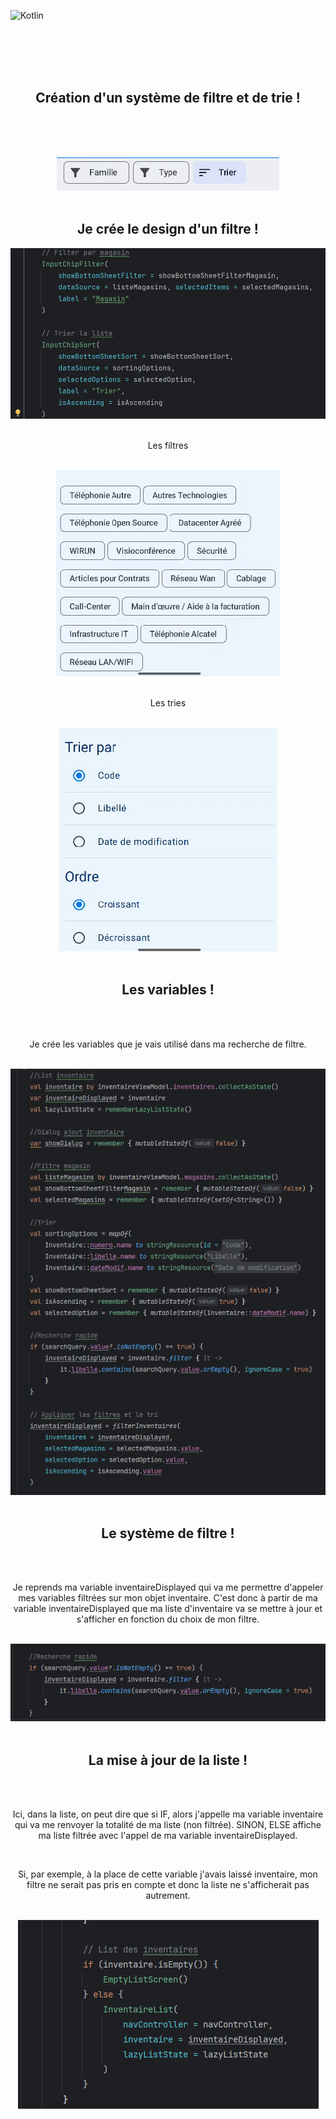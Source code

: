 ![Kotlin](https://img.shields.io/badge/kotlin-%237F52FF.svg?style=for-the-badge&logo=kotlin&logoColor=white)


<br><br><br><br>


<div align="center">
        <h2>Création d'un système de filtre et de trie !</h2><br><br>
        <p></p><br>
        <img src="./design.png">
</div>

<br>

<div align="center">
        <h2>Je crée le design d'un filtre !</h2>
        <img src="./filter1.png"><br><br>
        <p>Les filtres</p><br>
        <img src="./filter.png"><br><br>
        <p>Les tries</p><br>
        <img src="./trie.png">
</div>

<br>

<div align="center">
        <h2>Les variables !</h2><br><br>
        <p>Je crée les variables que je vais utilisé dans ma recherche de filtre.</p><br>
        <img src="./codefiltre.png">
</div>

<br>

<div align="center">
        <h2>Le système de filtre !</h2><br><br>
        <p>Je reprends ma variable inventaireDisplayed qui va me permettre d'appeler mes variables filtrées sur mon objet inventaire. C'est donc à partir de ma variable inventaireDisplayed que ma liste d'inventaire va se mettre à jour et s'afficher en fonction du choix de mon filtre.</p><br>
        <img src="./inventaireDisplayed.png">
</div>

<br>

<div align="center">
        <h2>La mise à jour de la liste !</h2><br><br>
        <p>Ici, dans la liste, on peut dire que si IF, alors j'appelle ma variable inventaire qui va me renvoyer la totalité de ma liste (non filtrée). SINON, ELSE affiche ma liste filtrée avec l'appel de ma variable inventaireDisplayed.</p><br>
        <p>Si, par exemple, à la place de cette variable j'avais laissé inventaire, mon filtre ne serait pas pris en compte et donc la liste ne s'afficherait pas autrement.</p><br>
        <img src="./ifelse.png">
</div>





